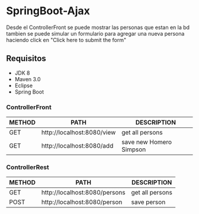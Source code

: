 # SpringBoot-Ajax
Desde el ControllerFront se puede mostrar las personas que estan en la bd tambien se puede simular un formulario para agregar una nueva persona haciendo click en "Click here to submit the form"  

## Requisitos
- JDK 8 
- Maven 3.0
- Eclipse 
- Spring Boot

### ControllerFront

METHOD | PATH | DESCRIPTION 
------------|-----|------------
GET |http://localhost:8080/view | get all persons
GET |http://localhost:8080/add | save new Homero Simpson


### ControllerRest

METHOD | PATH | DESCRIPTION 
------------|-----|------------
GET |http://localhost:8080/persons| get all persons
POST |http://localhost:8080/person | save person

